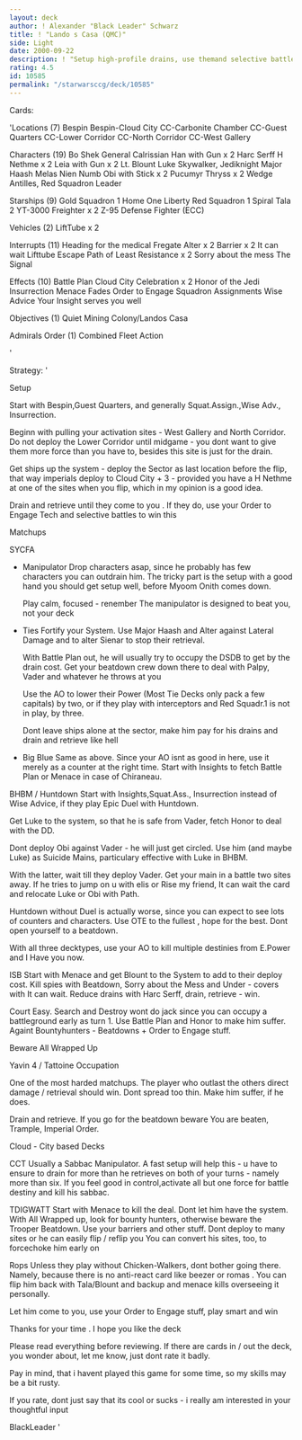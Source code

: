 ```yaml
---
layout: deck
author: ! Alexander "Black Leader" Schwarz
title: ! "Lando s Casa (QMC)"
side: Light
date: 2000-09-22
description: ! "Setup high-profile drains, use themand selective battles aided byOrder to Engage - tech to defeat theopponent. Retrieve as appropriate."
rating: 4.5
id: 10585
permalink: "/starwarsccg/deck/10585"
---
```

Cards: 

'Locations (7)
Bespin
Bespin-Cloud City
CC-Carbonite Chamber
CC-Guest Quarters
CC-Lower Corridor
CC-North Corridor
CC-West Gallery

Characters (19)
Bo Shek
General Calrissian
Han with Gun x 2
Harc Serff
H Nethme x 2
Leia with Gun x 2
Lt. Blount
Luke Skywalker, Jediknight
Major Haash
Melas
Nien Numb
Obi with Stick x 2
Pucumyr Thryss x 2
Wedge Antilles, Red Squadron Leader

Starships (9)
Gold Squadron 1
Home One
Liberty
Red Squadron 1
Spiral
Tala 2
YT-3000 Freighter x 2
Z-95 Defense Fighter (ECC)

Vehicles (2)
LiftTube x 2

Interrupts (11)
Heading for the medical Fregate
Alter x 2
Barrier x 2
It can wait
Lifttube Escape
Path of Least Resistance x 2
Sorry about the mess
The Signal

Effects (10)
Battle Plan
Cloud City Celebration x 2
Honor of the Jedi
Insurrection
Menace Fades
Order to Engage
Squadron Assignments
Wise Advice
Your Insight serves you well

Objectives (1)
Quiet Mining Colony/Landos Casa

Admirals Order (1)
Combined Fleet Action


'

Strategy: '

Setup 

Start with Bespin,Guest Quarters, and
generally Squat.Assign.,Wise Adv., Insurrection.

Beginn with pulling your activation sites -
West Gallery and North Corridor.
Do not deploy the Lower Corridor until midgame -
you dont want to give them more force than you
have to, besides this site is just for the drain.

Get ships up the system - deploy the Sector as
last location before the flip, that way imperials
deploy to Cloud City + 3 - provided you have a
H Nethme at one of the sites when you flip, which
in my opinion is a good idea.

Drain and retrieve until they come to you .
If they do, use your Order to Engage Tech and
selective battles to win this 

Matchups 

SYCFA 

- Manipulator  Drop characters asap, since he
  probably has few characters you can outdrain
  him. The tricky part is the setup  with a
  good hand you should get setup well, before
  Myoom Onith comes down.

  Play calm, focused - renember  The manipulator
  is designed to beat you, not your deck 

- Ties  Fortify your System. Use Major Haash
  and Alter against Lateral Damage and to alter
  Sienar to stop their retrieval.

  With Battle Plan out, he will usually try to
  occupy the DSDB to get by the drain cost.
  Get your beatdown crew down there to deal with
  Palpy, Vader and whatever he throws at you 

  Use the AO to lower their Power (Most Tie Decks
  only pack a few capitals) by two, or if they
  play with interceptors and Red Squadr.1 is not
  in play, by three.

  Dont leave ships alone at the sector, make
  him pay for his drains and drain and retrieve
  like hell 

- Big Blue  Same as above. Since your AO isnt
  as good in here, use it merely as a counter
  at the right time.
  Start with Insights to fetch Battle Plan or
  Menace in case of Chiraneau.

BHBM / Huntdown  Start with Insights,Squat.Ass.,
Insurrection instead of Wise Advice, if they
play Epic Duel with Huntdown.

Get Luke to the system, so that he is safe from
Vader, fetch Honor to deal with the DD.

Dont deploy Obi against Vader - he will just
get circled. Use him (and maybe Luke) as Suicide
Mains, particulary effective with Luke in BHBM.

With the latter, wait till they deploy Vader.
Get your main in a battle two sites away.
If he tries to jump on u with elis or Rise my
friend, It can wait the card and relocate Luke
or Obi with Path.

Huntdown without Duel is actually worse, since
you can expect to see lots of counters and
characters. Use OTE to the fullest , hope for
the best. Dont open yourself to a beatdown.

With all three decktypes, use your AO to kill
multiple destinies from E.Power and I Have you
now.

ISB  Start with Menace and get Blount to the
System to add to their deploy cost. Kill spies
with Beatdown, Sorry about the Mess and Under -
covers with It can wait. Reduce drains with
Harc Serff, drain, retrieve - win.

Court  Easy. Search and Destroy wont do jack
since you can occupy a battleground early as
turn 1. Use Battle Plan and Honor to make him
suffer. Againt Bountyhunters - Beatdowns +
Order to Engage stuff.

Beware All Wrapped Up 

Yavin 4 / Tattoine Occupation 

One of the most harded matchups.
The player who outlast the others direct damage /
retrieval should win.
Dont spread too thin. Make him suffer, if he does.

Drain and retrieve. If you go for the beatdown
beware You are beaten, Trample, Imperial Order.

Cloud - City based Decks 

CCT  Usually a Sabbac Manipulator.
A fast setup will help this - u have to ensure
to drain for more than he retrieves on both
of your turns - namely more than six.
If you feel good in control,activate all but
one force for battle destiny and kill his sabbac.

TDIGWATT  Start with Menace to kill the deal.
Dont let him have the system. With All Wrapped
up, look for bounty hunters, otherwise beware
the Trooper Beatdown. Use your barriers and other
stuff. Dont deploy to many sites or he can easily
flip / reflip you  You can convert his sites,
too, to forcechoke him early on 

Rops  Unless they play without Chicken-Walkers,
dont bother going there. Namely, because there
is no anti-react card like beezer or romas .
You can flip him back with Tala/Blount and backup
and menace kills overseeing it personally.

Let him come to you, use your Order to Engage
stuff, play smart and win 


Thanks for your time . I hope you like the deck 

Please read everything before reviewing.
If there are cards in / out the deck, you wonder about,
let me know, just dont rate it badly.

Pay in mind, that i havent played this game for some time,
so my skills may be a bit rusty.

If you rate, dont just say that its cool or sucks -
i really am interested in your thoughtful input 

BlackLeader   '
